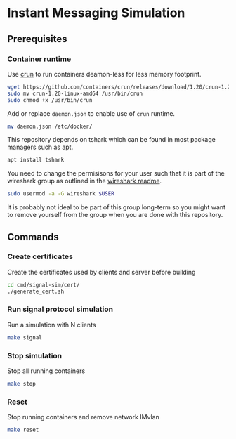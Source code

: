 # Instant Messaging Simulation

## Prerequisites
### Container runtime
Use [crun](https://github.com/containers/crun) to run containers deamon-less for less memory footprint.
```bash
wget https://github.com/containers/crun/releases/download/1.20/crun-1.20-linux-amd64
sudo mv crun-1.20-linux-amd64 /usr/bin/crun
sudo chmod +x /usr/bin/crun
```

Add or replace `daemon.json` to enable use of `crun` runtime.
```bash
mv daemon.json /etc/docker/
```

This repository depends on tshark which can be found in most package managers such as apt. 
```bash
apt install tshark
```
You need to change the permisisons for your user such that it is part of the wireshark group as outlined in the [wireshark readme](https://gitlab.com/wireshark/wireshark/-/raw/master/packaging/debian/README.Debian). 
```bash
sudo usermod -a -G wireshark $USER
```
It is probably not ideal to be part of this group long-term so you might want to remove yourself from the group when you are done with this repository.

## Commands

### Create certificates
Create the certificates used by clients and server before building
```bash
cd cmd/signal-sim/cert/
./generate_cert.sh
```

### Run signal protocol simulation
Run a simulation with N clients
```bash
make signal
```

### Stop simulation
Stop all running containers
```bash
make stop
```

### Reset
Stop running containers and remove network IMvlan
```bash
make reset
```
